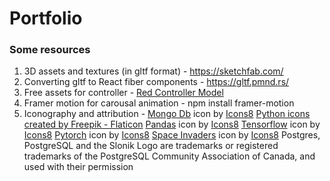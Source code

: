 # Portfolio

### Some resources 
1. 3D assets and textures (in gltf format) - https://sketchfab.com/
2. Converting gltf to React fiber components - https://gltf.pmnd.rs/
3. Free assets for controller - [Red Controller Model](https://sketchfab.com/3d-models/red-controller-icon-29f4ff82109a4dfca6949277044dc317#download)
4. Framer motion for carousal animation - npm install framer-motion
5. Iconography and attribution -
<a target="_blank" href="https://icons8.com/icon/bosfpvRzNOG8/mongo-db">Mongo Db</a> icon by <a target="_blank" href="https://icons8.com">Icons8</a>
<a href="https://www.flaticon.com/free-icons/python" title="python icons">Python icons created by Freepik - Flaticon</a>
<a target="_blank" href="https://icons8.com/icon/xSkewUSqtErH/pandas">Pandas</a> icon by <a target="_blank" href="https://icons8.com">Icons8</a>
<a target="_blank" href="https://icons8.com/icon/n3QRpDA7KZ7P/tensorflow">Tensorflow</a> icon by <a target="_blank" href="https://icons8.com">Icons8</a>
<a target="_blank" href="https://icons8.com/icon/jH4BpkMnRrU5/pytorch">Pytorch</a> icon by <a target="_blank" href="https://icons8.com">Icons8</a>
<a target="_blank" href="https://icons8.com/icon/2HKS2A6Tzthn/space-invaders">Space Invaders</a> icon by <a target="_blank" href="https://icons8.com">Icons8</a>
Postgres, PostgreSQL and the Slonik Logo are trademarks or registered trademarks of the PostgreSQL Community Association of Canada, and used with their permission